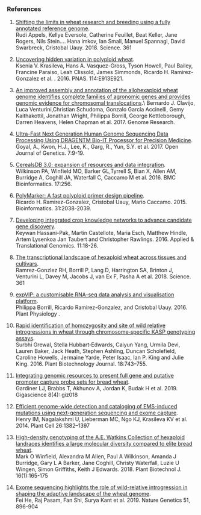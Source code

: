 ### References

1.  [Shifting the limits in wheat research and breeding using a fully
    annotated reference
    genome](http://dx.doi.org/10.1126/science.aar7191).\
    Rudi Appels, Kellye Eversole, Catherine Feuillet, Beat Keller, Jane
    Rogers, Nils Stein\.... Hana imkov, Ian Small, Manuel Spannagl,
    David Swarbreck, Cristobal Uauy. 2018. Science. 361
2.  [Uncovering hidden variation in polyploid
    wheat](http://dx.doi.org/10.1073/pnas.1619268114).\
    Ksenia V. Krasileva, Hans A. Vasquez-Gross, Tyson Howell, Paul
    Bailey, Francine Paraiso, Leah Clissold, James Simmonds, Ricardo H.
    Ramirez-Gonzalez et al. . 2016. PNAS. 114:E913E921.
3.  [An improved assembly and annotation of the allohexaploid wheat
    genome identifies complete families of agronomic genes and provides
    genomic evidence for chromosomal
    translocations](http://dx.doi.org/http://www.genome.org/cgi/doi/10.1101/gr.217117.116.).\
    Bernardo J. Clavijo, Luca Venturini,Christian Schudoma, Gonzalo
    Garcia Accinelli, Gemy Kaithakottil, Jonathan Wright, Philippa
    Borrill, George Kettleborough, Darren Heavens, Helen Chapman et
    al. 2017. Genome Research.
4.  [Ultra-Fast Next Generation Human Genome Sequencing Data Processing
    Using DRAGENTM Bio-IT Processor for Precision
    Medicine](http://dx.doi.org/https://doi.org/10.4236/ojgen.2017.71002).\
    Goyal, A., Kwon, H.J., Lee, K., Garg, R., Yun, S.Y. et al. 2017.
    Open Journal of Genetics. 7:9-19.
5.  [CerealsDB 3.0: expansion of resources and data
    integration](http://dx.doi.org/10.1186/s12859-016-1139-X).\
    Wilkinson PA, Winfield MO, Barker GL,Tyrrell S, Bian X, Allen AM,
    Burridge A, Coghill JA, Waterfall C, Caccamo M et al. 2016. BMC
    Bioinformatics. 17:256.
6.  [PolyMarker: A fast polyploid primer design
    pipeline](http://dx.doi.org/doi:10.1093/bioinformatics/btv069).\
    Ricardo H. Ramirez-Gonzalez, Cristobal Uauy, Mario Caccamo. 2015.
    Bioinformatics. 31:2038-2039.
7.  [Developing integrated crop knowledge networks to advance candidate
    gene
    discovery](http://dx.doi.org/https://doi.org/10.1016/j.atg.2016.10.003).\
    Keywan Hassani-Pak, Martin Castellote, Maria Esch, Matthew Hindle,
    Artem Lysenkoa Jan Taubert and Christopher Rawlings. 2016. Applied &
    Translational Genomics. 11:18-26.
8.  [The transcriptional landscape of hexaploid wheat across tissues and
    cultivars](http://dx.doi.org/doi:10.1126/science.aar6089).\
    Ramrez-Gonzlez RH, Borrill P, Lang D, Harrington SA, Brinton J,
    Venturini L, Davey M, Jacobs J, van Ex F, Pasha A et al. 2018.
    Science. 361
9.  [expVIP: a customisable RNA-seq data analysis and visualisation
    platform](http://dx.doi.org/doi:10.1104/pp.15.01667).\
    Philippa Borrill, Ricardo Ramirez-Gonzalez, and Cristobal
    Uauy. 2016. Plant Physiology .

10. [Rapid identification of homozygosity and site of wild relative introgressions in wheat through 
    chromosome‐specific KASP genotyping assays](https://onlinelibrary.wiley.com/doi/full/10.1111/pbi.13241).\
    Surbhi Grewal, Stella Hubbart‐Edwards, Caiyun Yang, Urmila Devi, Lauren Baker, Jack Heath, Stephen Ashling, Duncan Scholefield, 
    Caroline Howells, Jermaine Yarde, Peter Isaac, Ian P. King and Julie King.
    2016. Plant Biotechnology Journal. 18:743–755.

11. [Integrating genomic resources to present full gene and putative promoter capture probe sets for bread wheat](https://academic.oup.com/gigascience/article/8/4/giz018/5304888).\
	Gardiner LJ, Brabbs T, Akhunov A, Jordan K, Budak H et al. 2019. Gigascience 8(4): giz018

12. [Efficient genome-wide detection and cataloging of EMS-induced mutations using next-generation sequencing and exome capture](http://www.plantcell.org/content/26/4/1382).\
	Henry IM, Nagalakshmi U, Lieberman MC, Ngo KJ, Krasileva KV et al. 2014. Plant Cell 26:1382–1397

13. [High-density genotyping of the A.E. Watkins Collection of hexaploid landraces identifies a large molecular diversity compared to elite bread wheat](https://pubmed.ncbi.nlm.nih.gov/28500796/).\
	Mark O Winfield, Alexandra M Allen, Paul A Wilkinson, Amanda J Burridge, Gary L A Barker, Jane Coghill, Christy Waterfall, Luzie U Wingen, Simon Griffiths, Keith J Edwards. 2018. Plant Biotechnol J. 16(1):165-175

14. [Exome sequencing highlights the role of wild-relative introgression in shaping the adaptive landscape of the wheat genome](https://www.nature.com/articles/s41588-019-0382-2).\
	Fei He, Raj Pasam, Fan Shi, Surya Kant et al. 2019. Nature Genetics 51, 896-904 
